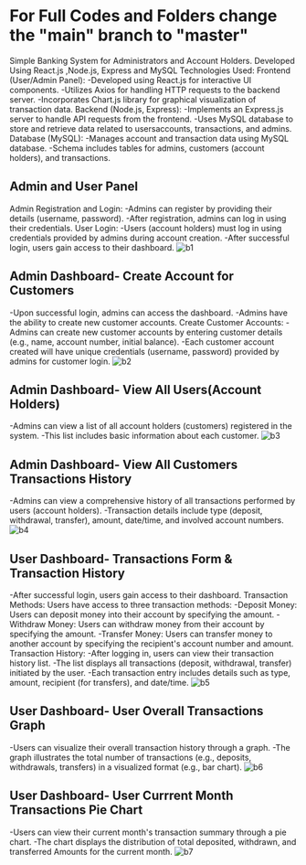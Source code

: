 # For Full Codes and Folders change the "main" branch to "master"
Simple Banking System for Administrators and Account Holders. Developed Using React.js ,Node.js, Express and MySQL
Technologies Used:
  Frontend (User/Admin Panel):
    -Developed using React.js for interactive UI components.
    -Utilizes Axios for handling HTTP requests to the backend server.
    -Incorporates Chart.js library for graphical visualization of transaction data.
  Backend (Node.js, Express):
    -Implements an Express.js server to handle API requests from the frontend.
    -Uses MySQL database to store and retrieve data related to usersaccounts, transactions, and admins.
  Database (MySQL):
    -Manages account and transaction data using MySQL database.
    -Schema includes tables for admins, customers (account holders), and transactions.

## Admin and User Panel 
Admin Registration and Login:
 -Admins can register by providing their details (username, password).
 -After registration, admins can log in using their credentials.
User Login:
 -Users (account holders) must log in using credentials provided by admins during account creation.
 -After successful login, users gain access to their dashboard.
![b1](https://github.com/brainbotsector/React-Banking-App/assets/88769793/3d1c8d15-4400-4e89-a84c-839199cce8ce)
## Admin Dashboard- Create Account for Customers
 -Upon successful login, admins can access the dashboard.
 -Admins have the ability to create new customer accounts.
Create Customer Accounts:
 -Admins can create new customer accounts by entering customer details (e.g., name, account number, initial balance).
 -Each customer account created will have unique credentials (username, password) provided by admins for customer login.
![b2](https://github.com/brainbotsector/React-Banking-App/assets/88769793/1a50ad0f-070a-4252-b56b-45ccab864cfd)
## Admin Dashboard- View All Users(Account Holders)
 -Admins can view a list of all account holders (customers) registered in the system.
 -This list includes basic information about each customer.
![b3](https://github.com/brainbotsector/React-Banking-App/assets/88769793/841d2f55-67e3-4eb1-bd10-eb9747460ec4)
## Admin Dashboard- View All Customers Transactions History
 -Admins can view a comprehensive history of all transactions performed by users (account holders).
 -Transaction details include type (deposit, withdrawal, transfer), amount, date/time, and involved account numbers.
![b4](https://github.com/brainbotsector/React-Banking-App/assets/88769793/458d7d74-195f-4691-a5e6-4bb48995a1f2)
## User Dashboard- Transactions Form & Transaction History
 -After successful login, users gain access to their dashboard.
Transaction Methods:
  Users have access to three transaction methods:
  -Deposit Money: Users can deposit money into their account by specifying the amount.
  -Withdraw Money: Users can withdraw money from their account by specifying the amount.
  -Transfer Money: Users can transfer money to another account by specifying the recipient's account number and amount.
Transaction History:
  -After logging in, users can view their transaction history list.
  -The list displays all transactions (deposit, withdrawal, transfer) initiated by the user.
  -Each transaction entry includes details such as type, amount, recipient (for transfers), and date/time.
![b5](https://github.com/brainbotsector/React-Banking-App/assets/88769793/7df4d3d0-6f5a-4aa8-acb9-e5a7e9ff7b4d)
## User Dashboard- User Overall Transactions Graph
 -Users can visualize their overall transaction history through a graph.
 -The graph illustrates the total number of transactions (e.g., deposits, withdrawals, transfers) in a visualized format (e.g., bar chart).
![b6](https://github.com/brainbotsector/React-Banking-App/assets/88769793/e130bd56-ef3e-45c4-9f95-ec80fe60d79e)
## User Dashboard- User Currrent Month Transactions Pie Chart
 -Users can view their current month's transaction summary through a pie chart.
 -The chart displays the distribution of total deposited, withdrawn, and transferred Amounts for the current month.
![b7](https://github.com/brainbotsector/React-Banking-App/assets/88769793/224dcc7e-ef6f-440d-a92a-c2fea58d6ba7)
